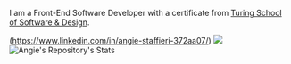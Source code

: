 I am a Front-End Software Developer with a certificate from [Turing School of Software & Design](https://turing.edu/).

(https://www.linkedin.com/in/angie-staffieri-372aa07/)
<img src="{https://img.shields.io/badge/LinkedIn-0077B5?style=for-the-badge&logo=linkedin&logoColor=white}" />
![Angie's Repository's Stats](https://github-readme-stats.vercel.app/api?username=arstaffieri&show_icons=true)
